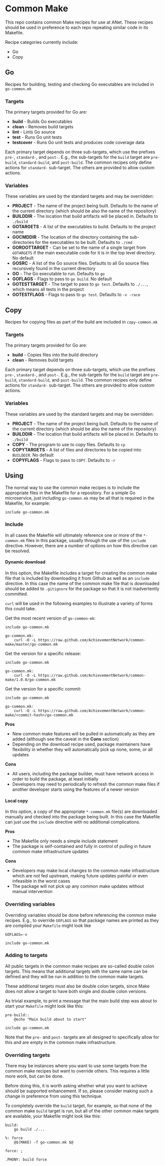 # Common Make

This repo contains common Make recipes for use at ANet.  These recipes should be used
in preference to each repo repeating similar code in its Makefile.

Recipe categories currently include:

* Go
* Copy

## Go

Recipes for building, testing and checking Go executables are included in `go-common.mk`

### Targets

The primary targets provided for Go are:

* __build__ - Builds Go executables
* __clean__ - Removes build targets
* __lint__ - Lints Go source
* __test__ - Runs Go unit tests
* __testcover__ - Runs Go unit tests and produces code coverage data

Each primary target depends on three sub-targets, which use the prefixes `pre-`,
`standard-`, and `post-`.  E.g., the sub-targets for the `build` target are
`pre-build`, `standard-build`, and `post-build`.  The common recipes only define
actions for `standard-` sub-target.  The others are provided to allow custom actions.

### Variables

These variables are used by the standard targets and may be overridden:

* __PROJECT__ - The name of the project being built.  Defaults to the name of the current directory (which should be also the name of the repository)
* __BUILDDIR__ - The location that build artifacts will be placed in.  Defaults to `./build`
* __GOTARGETS__ - A list of the executables to build.  Defaults to the project name
* __GOCMDDIR__ - The location of the directory containing the sub-directories for the executables to be built.  Defaults to `./cmd`
* __GOROOTTARGET__ - Can be set to the name of a single target from `GOTARGETS` if the main executable code for it is in the top level directory.  No default
* __GOSRC__ - A list of the Go source files.  Defaults to all Go source files recursively found in the current directory
* __GO__ - The Go executable to run.  Defaults to `go`
* __GOFLAGS__ - Flags to pass to `go build`.  No default
* __GOTESTTARGET__ - The target to pass to `go test`.  Defaults to `./...`, which means all tests in the project
* __GOTESTFLAGS__ - Flags to pass to `go test`.  Defaults to `-v -race`


## Copy

Recipes for copying files as part of the build are included in `copy-common.mk`

### Targets

The primary targets provided for Go are:

* __build__ - Copies files into the build directory
* __clean__ - Removes build targets

Each primary target depends on three sub-targets, which use the prefixes `pre-`,
`standard-`, and `post-`.  E.g., the sub-targets for the `build` target are
`pre-build`, `standard-build`, and `post-build`.  The common recipes only define
actions for `standard-` sub-target.  The others are provided to allow custom actions.

### Variables

These variables are used by the standard targets and may be overridden:

* __PROJECT__ - The name of the project being built.  Defaults to the name of the current directory (which should be also the name of the repository)
* __BUILDDIR__ - The location that build artifacts will be placed in.  Defaults to `./build`
* __COPY__ - The program to use to copy files.  Defaults to `cp`
* __COPYTARGETS__ - A list of files and directories to be copied into `BUILDDIR`.  No default
* __COPYFLAGS__ - Flags to pass to `COPY`.  Defaults to `-r`

## Using

The normal way to use the common make recipes is to include the appropriate files in
the Makefile for a repository.  For a simple Go microservice, just including
`go-common.mk` may be all that is required in the Makefile, for example:

```make
include go-common.mk
```

### Include

In all cases the Makefile will ultimately reference one or more of the `*-common.mk`
files in this package, usually through the use of the `include` directive.  However,
there are a number of options on how this directive can be resolved.

#### Dynamic download

In this option, the Makefile includes a target for creating the common make file that
is included by downloading it from Github as well as an `include` directive.  In this
case the name of the common make file that is downloaded should be added to
`.gitignore` for the package so that it is not inadvertently committed.

`curl` will be used in the following examples to illustrate a variety of forms this
could take.

Get the most recent version of `go-common-mk`:

```make
include go-common.mk

go-common.mk:
	curl -O -L https://raw.github.com/AchievementNetwork/common-make/master/go-common.mk
```

Get the version for a specific release:

```make
include go-common.mk

go-common.mk:
	curl -O -L https://raw.github.com/AchievementNetwork/common-make/1.0.0/go-common.mk
```

Get the version for a specific commit:

```make
include go-common.mk

go-common.mk:
	curl -O -L https://raw.github.com/AchievementNetwork/common-make/<commit-hash>/go-common.mk
```

__Pros__

* New common make features will be pulled in automatically as they are added (although see the caveat in the __Cons__ section)
* Depending on the download recipe used, package maintainers have flexibility in whether they will automatically pick up none, some, or all updates

__Cons__

* All users, including the package builder, must have network access in order to build the package, at least initially
* Developers may need to periodically to refresh the common make files if another developer starts using the features of a newer version

#### Local copy

In this option, a copy of the appropriate `*-common.mk` file(s) are downloaded manually and
checked into the package being built.  In this case the Makefile can just use the
`include` directive with no additional complications.

__Pros__

* The Makefile only needs a simple include statement
* The package is self-contained and fully in control of pulling in future common make infrastructure updates

__Cons__

* Developers may make local changes to the common make infrastructure which are not fed upstream, making future updates painful or even infeasible in the worst cases
* The package will not pick up any common make updates without manual intervention


### Overriding variables

Overriding variables should be done before referencing the common make recipes.  E.g., to
override `GOFLAGS` so that package names are printed as they are compiled your
`Makefile` might look like

```make
GOFLAGS=-v

include go-common.mk
```

### Adding to targets

All public targets in the common make recipes are so-called double colon targets.  This
means that additional targets with the same name can be defined and they will be run in
addition to the common make targets.

These additional targets must also be double colon targets, since Make does not allow a
target to have both single and double colon versions.

As trivial example, to print a message that the main build step was about to start your
`Makefile` might look like this:

```make
pre-build::
	@echo "Main build about to start"

include go-common.mk
```

Note that the `pre-` and `post-` targets are all designed to specifically allow for
this and are empty in the common make infrastructure.

### Overriding targets

There may be instances where you want to use some targets from the common make recipes
but want to override others.  This requires a little more work, but can be done.

Before doing this, it is worth asking whether what you want to achieve should be
supported enhancement.  If so, please consider making such a change in preference from using
this technique.

To completely override the `build` target, for example, so that none of the common make
`build` target is run, but all of the other common make targets are available, your Makefile might look like this:

```make
build:
	go build ./...

%: force
	@$(MAKE) -f go-common.mk $@

force: ;

.PHONY: build force
```

